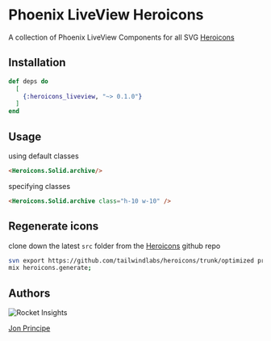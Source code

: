 # Phoenix LiveView Heroicons

A collection of Phoenix LiveView Components for all SVG [Heroicons](https://heroicons.com)

## Installation

```elixir
def deps do
  [
    {:heroicons_liveview, "~> 0.1.0"}
  ]
end
```

## Usage

using default classes
```html
<Heroicons.Solid.archive/>
```

specifying classes
```html
<Heroicons.Solid.archive class="h-10 w-10" />
```

## Regenerate icons

clone down the latest `src` folder from the [Heroicons](https://github.com/tailwindlabs/heroicons) github repo
```bash
svn export https://github.com/tailwindlabs/heroicons/trunk/optimized priv/heroicons/src --force;
mix heroicons.generate;
```

## Authors

![Rocket Insights](https://www.rocketinsights.com/images/rocket_partofdept_logo.svg)

[Jon Principe](https://github.com/jprincipe)

